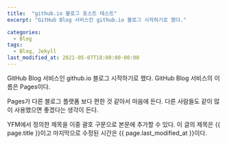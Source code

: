 ```yaml
---
title:  "github.io 블로그 포스트 테스트"
excerpt: "GitHub Blog 서비스인 github.io 블로그 시작하기로 했다."

categories:
  - Blog
tags:
  - Blog, Jekyll
last_modified_at: 2021-05-07T18:00:00-00:00
---
```


GitHub Blog 서비스인 github.io 블로그 시작하기로 했다.
GitHub Blog 서비스의 이름은 Pages이다.

Pages가 다른 블로그 플랫폼 보다 편한 것 같아서 마음에 든다.
다른 사람들도 같이 많이 사용했으면 좋겠다는 생각이 든다.

YFM에서 정의한 제목을 이중 괄호 구문으로 본문에 추가할 수 있다.
이 글의 제목은 {{ page.title }}이고
마지막으로 수정된 시간은 {{ page.last_modified_at }}이다.
